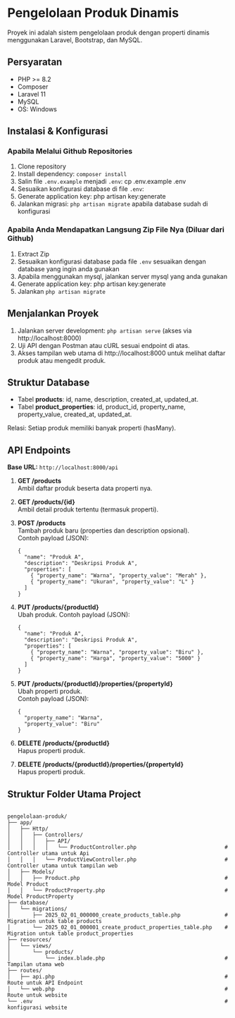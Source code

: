# Pengelolaan Produk Dinamis

Proyek ini adalah sistem pengelolaan produk dengan properti dinamis menggunakan Laravel, Bootstrap, dan MySQL.

## Persyaratan
- PHP >= 8.2
- Composer
- Laravel 11
- MySQL
- OS: Windows

## Instalasi & Konfigurasi
### Apabila Melalui Github Repositories
1. Clone repository 
2. Install dependency: `composer install`
3. Salin file `.env.example` menjadi `.env`: cp .env.example .env
4. Sesuaikan konfigurasi database di file `.env`:
5. Generate application key: php artisan key:generate
6. Jalankan migrasi: `php artisan migrate` apabila database sudah di konfigurasi

### Apabila Anda Mendapatkan Langsung Zip File Nya (Diluar dari Github)
1. Extract Zip
2. Sesuaikan konfigurasi database pada file `.env` sesuaikan dengan database yang ingin anda gunakan
3. Apabila menggunakan mysql, jalankan server mysql yang anda gunakan
4. Generate application key: php artisan key:generate
5. Jalankan `php artisan migrate` 

## Menjalankan Proyek
1. Jalankan server development: `php artisan serve`
   (akses via http://localhost:8000)
2. Uji API dengan Postman atau cURL sesuai endpoint di atas.
3. Akses tampilan web utama di http://localhost:8000 untuk melihat daftar produk  atau mengedit produk.

## Struktur Database
- Tabel **products**: id, name, description, created_at, updated_at.
- Tabel **product_properties**: id, product_id, property_name, property_value, created_at, updated_at.

Relasi: Setiap produk memiliki banyak properti (hasMany).

## API Endpoints

**Base URL:** `http://localhost:8000/api`

1. **GET /products**  
   Ambil daftar produk beserta data properti nya.

2. **GET /products/{id}**  
   Ambil detail produk tertentu (termasuk properti).

3. **POST /products**  
   Tambah produk baru (properties dan description opsional).  
   Contoh payload (JSON):
   ```
   {  
     "name": "Produk A",  
     "description": "Deskripsi Produk A",  
     "properties": [  
       { "property_name": "Warna", "property_value": "Merah" },  
       { "property_name": "Ukuran", "property_value": "L" }  
     ]  
   }
   ```
4. **PUT /products/{productId}**  
   Ubah produk. 
   Contoh payload (JSON):
   ```
   {  
     "name": "Produk A",  
     "description": "Deskripsi Produk A",  
     "properties": [  
       { "property_name": "Warna", "property_value": "Biru" },  
       { "property_name": "Harga", "property_value": "5000" }  
     ]  
   }
   ```

5. **PUT /products/{productId}/properties/{propertyId}**  
   Ubah properti produk.  
   Contoh payload (JSON):
   ```
   {  
     "property_name": "Warna",  
     "property_value": "Biru"  
   }
   ```

6. **DELETE /products/{productId}**  
   Hapus properti produk.

7. **DELETE /products/{productId}/properties/{propertyId}**  
   Hapus properti produk.


## Struktur Folder Utama Project
```

pengelolaan-produk/
├── app/
│   ├── Http/
│   │   ├── Controllers/
│   │   │   ├── API/
│   │   │   │   └── ProductController.php                            # Controller utama untuk Api
│   │   │   └── ProductViewController.php                            # Controller utama untuk tampilan web
│   ├── Models/
│   │   ├── Product.php                                              # Model Product
│   │   └── ProductProperty.php                                      # Model ProductProperty
├── database/
│   └── migrations/
│       ├── 2025_02_01_000000_create_products_table.php              # Migration untuk table products
│       └── 2025_02_01_000001_create_product_properties_table.php    # Migration untuk table product_properties
├── resources/
│   └── views/
│       └── products/
│           └── index.blade.php                                      # Tampilan utama web
├── routes/
│   ├── api.php                                                      # Route untuk API Endpoint
│   └── web.php                                                      # Route untuk website
└── .env                                                             # konfigurasi website 

```





